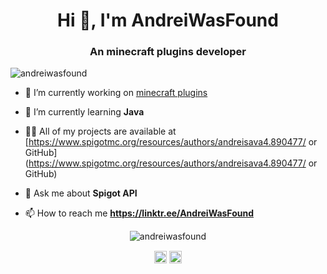<h1 align="center">Hi 👋, I'm AndreiWasFound</h1>
<h3 align="center">An minecraft plugins developer</h3>

<p align="left"> <img src="https://komarev.com/ghpvc/?username=andreiwasfound" alt="andreiwasfound" /> </p>

- 🔭 I’m currently working on [minecraft plugins](https://www.spigotmc.org/resources/authors/andreisava4.890477/)

- 🌱 I’m currently learning **Java**

- 👨‍💻 All of my projects are available at [https://www.spigotmc.org/resources/authors/andreisava4.890477/ or GitHub](https://www.spigotmc.org/resources/authors/andreisava4.890477/ or GitHub)

- 💬 Ask me about **Spigot API**

- 📫 How to reach me **https://linktr.ee/AndreiWasFound**

<p align="center"> <img src="https://github-readme-stats.vercel.app/api?username=andreiwasfound&show_icons=true" alt="andreiwasfound" /> </p>

<p align="center">
<a href="https://twitter.com/andreiwasfound" target="blank"><img align="center" src="https://cdn.jsdelivr.net/npm/simple-icons@3.0.1/icons/twitter.svg" alt="andreiwasfound" height="20" width="20" /></a>
<a href="https://www.youtube.com/c/andreiwasfound" target="blank"><img align="center" src="https://cdn.jsdelivr.net/npm/simple-icons@3.0.1/icons/youtube.svg" alt="andreiwasfound" height="20" width="20" /></a>
</p>
